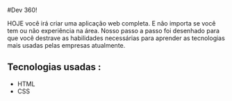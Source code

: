 #Dev 360!

<p>HOJE você irá criar uma aplicação web completa. E não importa se você tem ou não experiência na área. Nosso passo a passo foi desenhado para que você destrave as habilidades necessárias para aprender as tecnologias mais usadas pelas empresas atualmente.</p>

## Tecnologias usadas :
<ul>
<li>HTML</li>
<li>CSS</li>
</ul>